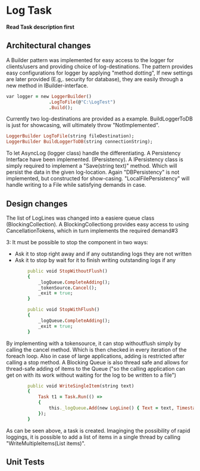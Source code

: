 # Log	Task
**Read Task description first**

## Architectural changes

A Builder pattern was implemented for easy access to the logger for clients/users and providing choice of log-destinations.
The pattern provides easy configurations for logger by applying "method dotting", If new settings are later provided (E.g,. security for database), 
they are easily through a new method in IBuilder-interface.
```ruby
var logger = new LoggerBuilder()
                .LogToFile(@"C:\LogTest")
                .Build();
```

Currently two log-destinations are provided as a example. BuildLoggerToDB is just for showcasing, will ultimately throw "NotImplemented".
```ruby
LoggerBuilder LogToFile(string fileDestination);
LoggerBuilder BuildLoggerToDB(string connectionString);
```

To let AsyncLog (logger class) handle the differentiating. A Persistency Interface have been implemented. (IPersistency). 
A IPersistency class is simply required to implement a "Save(string text)" method. Which will persist the data in the given log-location.
Again "DBPersistency" is not implemented, but constructed for show-casing. 
"LocalFilePersistency" will handle writing to a File while satisfying demands in case. 

## Design changes
The list of LogLines was changed into a easiere queue class (BlockingCollection). 
A BlockingCollectiong provides easy access to using CancellationTokens, which in turn implements the required demand#3

3: It must be possible to stop the component in two ways:
* Ask it to stop right away and if any outstanding logs they are not written
* Ask it to stop by wait for it to finish writing outstanding logs if any

```ruby
        public void StopWithoutFlush()
        {
            _logQueue.CompleteAdding();
            _tokenSource.Cancel();
            _exit = true;
        }

        public void StopWithFlush()
        {
            _logQueue.CompleteAdding();
            _exit = true;
        }
```
By implementing with a tokensource, it can stop withoutflush simply by calling the cancel method. Which is then checked in every iteration of the foreach loop.
Also in case of large applications, adding is restricted after calling a stop method. 
A Blocking Queue is also thread safe and allows for thread-safe adding of items to the Queue ("so the calling application can get on with its 
work without waiting for the log to be written to a file")

```ruby
        public void WriteSingleItem(string text)
        {
            Task t1 = Task.Run(() =>
            {
                this._logQueue.Add(new LogLine() { Text = text, Timestamp = DateTime.Now });
            });
        }
```
As can be seen above, a task is created. Imaginging the possibility of rapid loggings, it is possible to add a list of items in a single thread by calling "WriteMultipleItems(List<string> items)".
  
## Unit Tests
